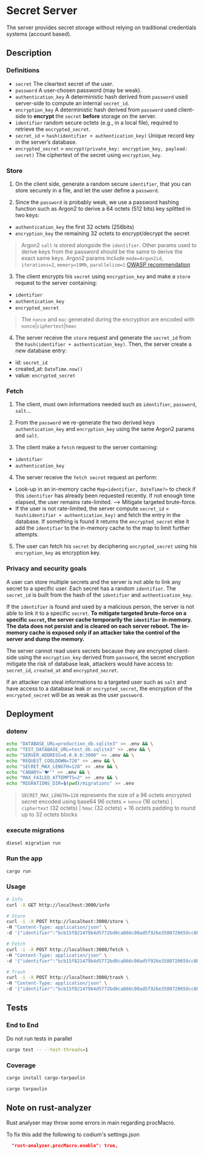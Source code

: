# Secret Server

The server provides secret storage without relying on traditional credentials systems (account based).

## Description

### Definitions
- `secret` The cleartext secret of the user.
- `password` A user-chosen password (may be weak).
- `authentication_key` A deterministic hash derived from `password` used server-side to compute an internal `secret_id`.
- `encryption_key` A deterministic hash derived from `password` used client-side to **encrypt** the `secret` **before** storage on the server.
- `identifier` random secure octets (e.g., in a local file), required to retrieve the `encrypted_secret`.
- `secret_id` = `hash(identifier + authentication_key)` Unique record key in the server’s database.
- `encrypted_secret` = `encrypt(private_key: encryption_key, payload: secret)` The ciphertext of the secret using `encryption_key`.

### Store

 1. On the client side, generate a random secure `identifier`, that you can store securely in a file, and let the user define a `password`.

 2. Since the `password` is probably weak, we use a password hashing function such as Argon2 to derive a 64 octets (512 bits) key splitted in two keys:
- `authentication_key` the first 32 octets (256bits)
- `encryption_key` the remaining 32 octets to encrypt/decrypt the secret
> Argon2 `salt` is stored alongside the `identifier`. Other params used to derive keys from the password should be the same to derive the exact same keys.
> Argon2 params include `mode=Argon2id`, `iterations=2`, `memory=19Mb`, `parallelism=1` [OWASP recommendation](https://cheatsheetseries.owasp.org/cheatsheets/Password_Storage_Cheat_Sheet.html)

 3. The client encrypts his `secret` using `encryption_key` and make a `store` request to the server containing:
- `identifier`
- `authentication_key`
- `encrypted_secret`
> The `nonce` and `mac` generated during the encryption are encoded with  `nonce`|`ciphertext`|`hmac`

4. The server receive the `store` request and generate the `secret_id` from the `hash(identifier + authentication_key)`. Then, the server create a new database entry:
- id: `secret_id`
- created_at: `DateTime.now()`
- value: `encrypted_secret`


### Fetch

 1. The client, must own informations needed such as `identifier`, `password`, `salt`…

 2. From the `password` we re-generate the two derived keys `authentication_key` and `encryption_key` using the same Argon2 params and `salt`.

 3. The client make a `fetch` request to the server containing:
- `identifier`
- `authentication_key`

4. The server receive the `fetch secret` request an perform:
- Look-up in an in-memory cache `Map<identifier, DateTime?>` to check if this `identifier` has already been requested recently. If not enough time elapsed, the user remains rate-limited. –> Mitigate targeted brute-force.
- If the user is not rate-limited, the server compute `secret_id` = `hash(identifier + authentication_key)` and fetch the entry in the database. If something is found it returns the `encrypted_secret` else it add the `identifier` to the in-memory cache to the map to limit further attempts.

5. The user can fetch his `secret` by deciphering `encrypted_secret` using his `encryption_key` as encryption key.



### Privacy and security goals

A user can store multiple secrets and the server is not able to link any secret to a specific user. Each secret has a random `identifier`. The `secret_id` is built from the hash of the `identifier` and `authentication_key`.

If the `identifier` is found and used by a malicious person, the server is not able to link it to a specific `secret`.
**To mitigate targeted brute-force on a specific `secret`, the server cache temporarily the `identifier` in-memory. The data does not persist and is cleared on each server reboot. The in-memory cache is exposed only if an attacker take the control of the server and dump the memory.**

The server cannot read users secrets because they are encrypted client-side using the `encryption_key` derived from `password`, the secret encryption mitigate the risk of database leak, attackers would have access to: `secret_id`, `created_at` and `encrypted_secret`.

If an attacker can steal informations to a targeted user such as `salt` and have access to a database leak or `encrypted_secret`, the encryption of the `encrypted_secret` will be as weak as the user `password`.


## Deployment
### dotenv

```sh
echo "DATABASE_URL=production_db.sqlite3" >> .env && \
echo "TEST_DATABASE_URL=test_db.sqlite3" >> .env && \
echo "SERVER_ADDRESS=0.0.0.0:3000" >> .env && \
echo "REQUEST_COOLDOWN=720" >> .env && \
echo "SECRET_MAX_LENGTH=128" >> .env && \
echo "CANARY='🐦'" >> .env && \
echo "MAX_FAILED_ATTEMPTS=2" >> .env && \
echo "MIGRATIONS_DIR=$(pwd)/migrations" >> .env
```
> `SECRET_MAX_LENGTH=128` represents the size of a 96 octets encrypted secret encoded using base64
> 96 octets =  `nonce` (16 octets) | `ciphertext` (32 octets) | `hmac` (32 octets) + 16 octets padding to round up to 32 octets blocks

### execute migrations

```sh
diesel migration run
```

### Run the app

```sh
cargo run
```

### Usage

```sh
# Info
curl -X GET http://localhost:3000/info

# Store
curl -i -X POST http://localhost:3000/store \
-H "Content-Type: application/json" \
-d '{"identifier":"bcb15f821479b4d5772bd0ca866c00ad5f926e3580720659cc80d39c9d09802a","authentication_key":"4cc8f4d609b717356701c57a03e737e5ac8fe885da8c7163d3de47e01849c635", "encrypted_secret": "4a1dl1T8cxcP2pnvxwYWDwm/I68vVd9oWMY0nTOmBSNbonEN/mfBjkPWkSNlxjWacsS2lRVzoGUQ4guZArKf415dLvbObReqWNtzmA4vaB9/feJapmgWAssVI9EbhJFf"}'

# Fetch
curl -i -X POST http://localhost:3000/fetch \
-H "Content-Type: application/json" \
-d '{"identifier":"bcb15f821479b4d5772bd0ca866c00ad5f926e3580720659cc80d39c9d09802a","authentication_key":"4cc8f4d609b717356701c57a03e737e5ac8fe885da8c7163d3de47e01849c635"}'

# Trash
curl -i -X POST http://localhost:3000/trash \
-H "Content-Type: application/json" \
-d '{"identifier":"bcb15f821479b4d5772bd0ca866c00ad5f926e3580720659cc80d39c9d09802a","authentication_key":"4cc8f4d609b717356701c57a03e737e5ac8fe885da8c7163d3de47e01849c635"}'
```

## Tests

### End to End
Do not run tests in parallel
```sh
cargo test -- --test-threads=1
```

### Coverage
```sh
cargo install cargo-tarpaulin

cargo tarpaulin
```



## Note on rust-analyzer

Rust analyser may throw some errors in main regarding procMacro.

To fix this add the following to codium's settings.json

```json
  "rust-analyzer.procMacro.enable": true,
```
